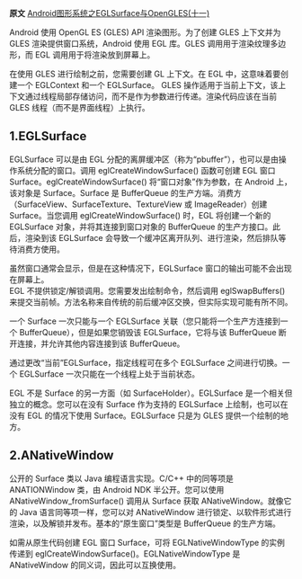 **原文** [Android图形系统之EGLSurface与OpenGLES(十一)](https://unbroken.blog.csdn.net/article/details/122410958)  

Android 使用 OpenGL ES (GLES) API 渲染图形。为了创建 GLES 上下文并为 GLES 渲染提供窗口系统，Android 使用
EGL 库。GLES 调用用于渲染纹理多边形，而 EGL 调用用于将渲染放到屏幕上。

在使用 GLES 进行绘制之前，您需要创建 GL 上下文。在 EGL 中，这意味着要创建一个 EGLContext 和一个 EGLSurface。 GLES
操作适用于当前上下文，该上下文通过线程局部存储访问，而不是作为参数进行传递。渲染代码应该在当前 GLES 线程（而不是界面线程）上执行。

## **1.EGLSurface**

  
EGLSurface 可以是由 EGL 分配的离屏缓冲区（称为“pbuffer”），也可以是由操作系统分配的窗口。调用
eglCreateWindowSurface() 函数可创建 EGL 窗口 Surface。eglCreateWindowSurface()
将“窗口对象”作为参数，在 Android 上，该对象是 Surface。Surface 是 BufferQueue
的生产方端。消费方（SurfaceView、SurfaceTexture、TextureView 或 ImageReader）创建 Surface。当您调用
eglCreateWindowSurface() 时，EGL 将创建一个新的 EGLSurface 对象，并将其连接到窗口对象的 BufferQueue
的生产方接口。此后，渲染到该 EGLSurface 会导致一个缓冲区离开队列、进行渲染，然后排队等待消费方使用。

虽然窗口通常会显示，但是在这种情况下，EGLSurface 窗口的输出可能不会出现在屏幕上。  
EGL 不提供锁定/解锁调用。您需要发出绘制命令，然后调用 eglSwapBuffers()
来提交当前帧。方法名称来自传统的前后缓冲区交换，但实际实现可能有所不同。

一个 Surface 一次只能与一个 EGLSurface 关联（您只能将一个生产方连接到一个 BufferQueue），但是如果您销毁该
EGLSurface，它将与该 BufferQueue 断开连接，并允许其他内容连接到该 BufferQueue。

通过更改“当前”EGLSurface，指定线程可在多个 EGLSurface 之间进行切换。一个 EGLSurface 一次只能在一个线程上处于当前状态。

EGL 不是 Surface 的另一方面（如 SurfaceHolder）。EGLSurface 是一个相关但独立的概念。您可以在没有 Surface
作为支持的 EGLSurface 上绘制，也可以在没有 EGL 的情况下使用 Surface。EGLSurface 只是为 GLES 提供一个绘制的地方。

## **2.ANativeWindow**

  
公开的 Surface 类以 Java 编程语言实现。C/C++ 中的同等项是 ANATIONWindow 类，由 Android NDK
半公开。您可以使用 ANativeWindow_fromSurface() 调用从 Surface 获取 ANativeWindow。就像它的 Java
语言同等项一样，您可以对 ANativeWindow 进行锁定、以软件形式进行渲染，以及解锁并发布。基本的“原生窗口”类型是 BufferQueue
的生产方端。

如需从原生代码创建 EGL 窗口 Surface，可将 EGLNativeWindowType 的实例传递到
eglCreateWindowSurface()。EGLNativeWindowType 是 ANativeWindow 的同义词，因此可以互换使用。

